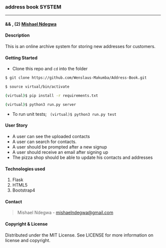 ### **address book SYSTEM**

****

####      && , (2) [Mishael Ndegwa](https://github.com/mishael254)

#### **Description**
This is an online archive system for storing new addresses for customers.

#### Getting Started
- Clone this repo and ```cd``` into the folder
```sh 
$ git clone https://github.com/Wenslaus-Makumba/Address-Book.git

$ source virtual/bin/activate

(virtual)$ pip install -r requirements.txt

(virtual)$ python3 run.py server
```
- To run unit tests; ``` (virtual)$ python3 run.py test```

#### **User Story**
- A user can see the uploaded contacts
- A user can search for contacts.
- A user should be prompted after a new signup
- A user should receive an email after signing up
- The pizza shop should be able to update his contacts and addresses

#### **Technologies used**
1. Flask
2. HTML5
3. Bootstrap4

#### **Contact**

>Mishael Ndegwa - mishaelndegwa@gmail.com

#### **Copyright & License**
Distributed under the MIT License. See LICENSE for more information on license and copyright. 